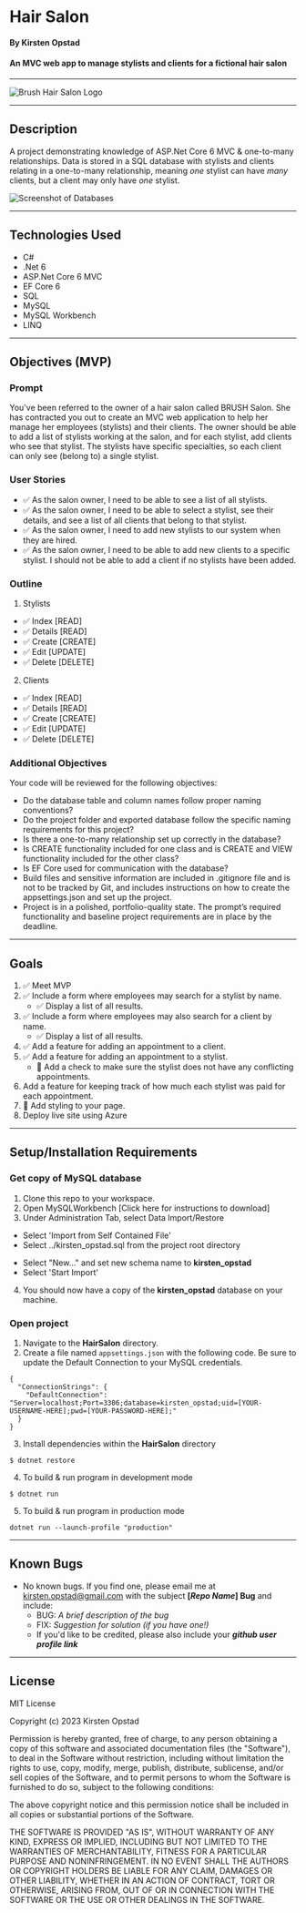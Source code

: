 # Hair Salon

#### By Kirsten Opstad

#### An MVC web app to manage stylists and clients for a fictional hair salon
***
![Brush Hair Salon Logo](HairSalon/wwwroot/images/Salon.png)
***
## Description


A project demonstrating knowledge of ASP.Net Core 6 MVC & one-to-many relationships. Data is stored in a SQL database with stylists and clients relating in a one-to-many relationship, meaning *one* stylist can have *many* clients, but a client may only have *one* stylist.

![Screenshot of Databases](HairSalon/wwwroot/images/SalonSchemas.png)

*** 

## Technologies Used

* C#
* .Net 6
* ASP.Net Core 6 MVC
* EF Core 6
* SQL
* MySQL
* MySQL Workbench
* LINQ

***

## Objectives (MVP)

### Prompt
You've been referred to the owner of a hair salon called BRUSH Salon. She has contracted you out to create an MVC web application to help her manage her employees (stylists) and their clients. The owner should be able to add a list of stylists working at the salon, and for each stylist, add clients who see that stylist. The stylists have specific specialties, so each client can only see (belong to) a single stylist.

### User Stories
  * ✅ As the salon owner, I need to be able to see a list of all stylists. 
  * ✅ As the salon owner, I need to be able to select a stylist, see their details, and see a list of all clients that belong to that stylist. 
  * ✅ As the salon owner, I need to add new stylists to our system when they are hired. 
  * ✅ As the salon owner, I need to be able to add new clients to a specific stylist. I should not be able to add a client if no stylists have been added. 

### Outline
1. Stylists 
  - ✅ Index [READ] 
  - ✅ Details [READ] 
  - ✅ Create [CREATE] 
  - ✅ Edit [UPDATE]
  - ✅ Delete [DELETE]

2. Clients 
  - ✅ Index [READ] 
  - ✅ Details [READ] 
  - ✅ Create [CREATE]
  - ✅ Edit [UPDATE]
  - ✅ Delete [DELETE]

<!-- #### Naming
Note: You must follow the naming conventions for your project. Projects that do not follow these conventions will not be reviewed and will be returned not passing.

Use your first name and last name to name your database in the following way:

Production Database: first_last
Use the following name for your directory:

Main Project Folder: HairSalon

#### Exported Database
When you're finished, export the .sql file holding the information from your production database.

Please commit this file with your project in the top level of your solution folder. Again, use your first and last name as the file name following the pattern below:

Production Database: first_last.sql
If you name your database, project folder, or .sql file incorrectly your project will be sent back to you immediately without being graded. -->

### Additional Objectives
Your code will be reviewed for the following objectives:

* Do the database table and column names follow proper naming conventions?
* Do the project folder and exported database follow the specific naming requirements for this project?
* Is there a one-to-many relationship set up correctly in the database?
* Is CREATE functionality included for one class and is CREATE and VIEW functionality included for the other class?
* Is EF Core used for communication with the database?
* Build files and sensitive information are included in .gitignore file and is not to be tracked by Git, and includes instructions on how to create the appsettings.json and set up the project.
* Project is in a polished, portfolio-quality state.
The prompt’s required functionality and baseline project requirements are in place by the deadline.

***

## Goals
1. ✅ Meet MVP 
2. ✅ Include a form where employees may search for a stylist by name. 
    * ✅ Display a list of all results.
3. ✅ Include a form where employees may also search for a client by name. 
    * ✅ Display a list of all results. 
4. ✅ Add a feature for adding an appointment to a client.
5. ✅ Add a feature for adding an appointment to a stylist. 
    * 📌 Add a check to make sure the stylist does not have any conflicting appointments.
6. Add a feature for keeping track of how much each stylist was paid for each appointment.
7. 📌 Add styling to your page.
8. Deploy live site using Azure

***
## Setup/Installation Requirements

### Get copy of MySQL database
1. Clone this repo to your workspace.
2. Open MySQLWorkbench [Click here for instructions to download]
3. Under Administration Tab, select Data Import/Restore
  * Select 'Import from Self Contained File'
  * Select ../kirsten_opstad.sql from the project root directory
  <!-- ![Screenshot of MySQL Import Settings](INSERT SCREENSHOT LINK) -->
  * Select "New..." and set new schema name to **kirsten_opstad**
  * Select 'Start Import'
4. You should now have a copy of the **kirsten_opstad** database on your machine.

### Open project
1. Navigate to the **HairSalon** directory.
2. Create a file named `appsettings.json` with the following code. Be sure to update the Default Connection to your MySQL credentials.
```
{
  "ConnectionStrings": {
    "DefaultConnection": "Server=localhost;Port=3306;database=kirsten_opstad;uid=[YOUR-USERNAME-HERE];pwd=[YOUR-PASSWORD-HERE];"
  }
}
```
3. Install dependencies within the **HairSalon** directory
```
$ dotnet restore
```

4. To build & run program in development mode 
 ```
 $ dotnet run
 ```

5. To build & run program in production mode 
 ```
 dotnet run --launch-profile "production"
 ```
***
## Known Bugs

* No known bugs. If you find one, please email me at kirsten.opstad@gmail.com with the subject **[_Repo Name_] Bug** and include:
  * BUG: _A brief description of the bug_
  * FIX: _Suggestion for solution (if you have one!)_
  * If you'd like to be credited, please also include your **_github user profile link_**
***
## License

MIT License

Copyright (c) 2023 Kirsten Opstad 

Permission is hereby granted, free of charge, to any person obtaining a copy of this software and associated documentation files (the "Software"), to deal in the Software without restriction, including without limitation the rights to use, copy, modify, merge, publish, distribute, sublicense, and/or sell copies of the Software, and to permit persons to whom the Software is furnished to do so, subject to the following conditions:

The above copyright notice and this permission notice shall be included in all copies or substantial portions of the Software.

THE SOFTWARE IS PROVIDED "AS IS", WITHOUT WARRANTY OF ANY KIND, EXPRESS OR IMPLIED, INCLUDING BUT NOT LIMITED TO THE WARRANTIES OF MERCHANTABILITY, FITNESS FOR A PARTICULAR PURPOSE AND NONINFRINGEMENT. IN NO EVENT SHALL THE AUTHORS OR COPYRIGHT HOLDERS BE LIABLE FOR ANY CLAIM, DAMAGES OR OTHER LIABILITY, WHETHER IN AN ACTION OF CONTRACT, TORT OR OTHERWISE, ARISING FROM, OUT OF OR IN CONNECTION WITH THE SOFTWARE OR THE USE OR OTHER DEALINGS IN THE SOFTWARE.

